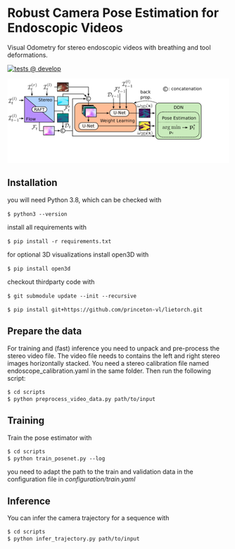 <!-- title -->
# Robust Camera Pose Estimation for Endoscopic Videos

Visual Odometry for stereo endoscopic videos with breathing and tool deformations.

[![tests @ develop](https://github.com/aimi-lab/alley-oop/workflows/tests/badge.svg?branch=develop&event=push)](https://github.com/aimi-lab/alley-oop/actions/workflows/tests.yaml)

![Alt text](./system_overview.png)

## Installation

you will need Python 3.8, which can be checked with

``` $ python3 --version ```

install all requirements with

``` $ pip install -r requirements.txt ```

for optional 3D visualizations install open3D with

``` $ pip install open3d ```

checkout thirdparty code with

``` $ git submodule update --init --recursive ```

``` $ pip install git+https://github.com/princeton-vl/lietorch.git ```

## Prepare the data

For training and (fast) inference you need to unpack and pre-process the stereo video file.
The video file needs to contains the left and right stereo images horizontally stacked. 
You need a stereo calibration file named endoscope_calibration.yaml in the same folder.
Then run the following script:
``` 
$ cd scripts
$ python preprocess_video_data.py path/to/input
```    

## Training
Train the pose estimator with
``` 
$ cd scripts
$ python train_posenet.py --log
```
you need to adapt the path to the train and validation data in the configuration file in *configuration/train.yaml*   

## Inference
You can infer the camera trajectory for a sequence with
``` 
$ cd scripts
$ python infer_trajectory.py path/to/input
```


